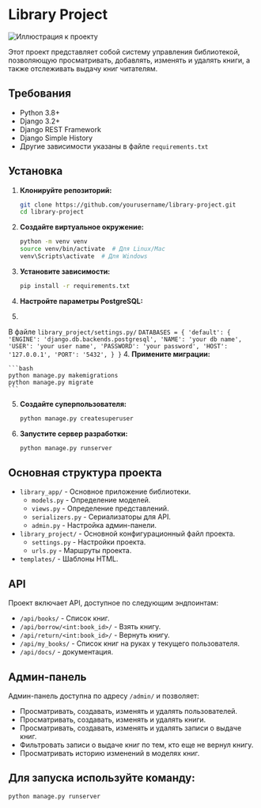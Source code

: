 # Library Project

![Иллюстрация к проекту](https://github.com/nsat1/sup/blob/main/library.png)

Этот проект представляет собой систему управления библиотекой, позволяющую просматривать, добавлять, изменять и удалять книги, а также отслеживать выдачу книг читателям.

## Требования

- Python 3.8+
- Django 3.2+
- Django REST Framework
- Django Simple History
- Другие зависимости указаны в файле `requirements.txt`

## Установка

1. **Клонируйте репозиторий:**

    ```bash
    git clone https://github.com/yourusername/library-project.git
    cd library-project
    ```

2. **Создайте виртуальное окружение:**

    ```bash
    python -m venv venv
    source venv/bin/activate  # Для Linux/Mac
    venv\Scripts\activate  # Для Windows
    ```

3. **Установите зависимости:**

    ```bash
    pip install -r requirements.txt
    ```

4. **Настройте параметры PostgreSQL:**
5. 
В файле `library_project/settings.py/`
``
DATABASES = {
    'default': {
        'ENGINE': 'django.db.backends.postgresql',
        'NAME': 'your db name',
        'USER': 'your user name',
        'PASSWORD': 'your password',
        'HOST': '127.0.0.1',
        'PORT': '5432',
    }
}
``
4. **Примените миграции:**

    ```bash
    python manage.py makemigrations
    python manage.py migrate
    ```

5. **Создайте суперпользователя:**

    ```bash
    python manage.py createsuperuser
    ```

6. **Запустите сервер разработки:**

    ```bash
    python manage.py runserver
    ```

## Основная структура проекта

- `library_app/` - Основное приложение библиотеки.
  - `models.py` - Определение моделей.
  - `views.py` - Определение представлений.
  - `serializers.py` - Сериализаторы для API.
  - `admin.py` - Настройка админ-панели.
- `library_project/` - Основной конфигурационный файл проекта.
  - `settings.py` - Настройки проекта.
  - `urls.py` - Маршруты проекта.
- `templates/` - Шаблоны HTML.

## API

Проект включает API, доступное по следующим эндпоинтам:

- `/api/books/` - Список книг.
- `/api/borrow/<int:book_id>/` - Взять книгу.
- `/api/return/<int:book_id>/` - Вернуть книгу.
- `/api/my_books/` - Список книг на руках у текущего пользователя.
- `/api/docs/` - документация.

## Админ-панель

Админ-панель доступна по адресу `/admin/` и позволяет:

- Просматривать, создавать, изменять и удалять пользователей.
- Просматривать, создавать, изменять и удалять книги.
- Просматривать, создавать, изменять и удалять записи о выдаче книг.
- Фильтровать записи о выдаче книг по тем, кто еще не вернул книгу.
- Просматривать историю изменений в моделях книг.


## Для запуска используйте команду:

```bash
python manage.py runserver
